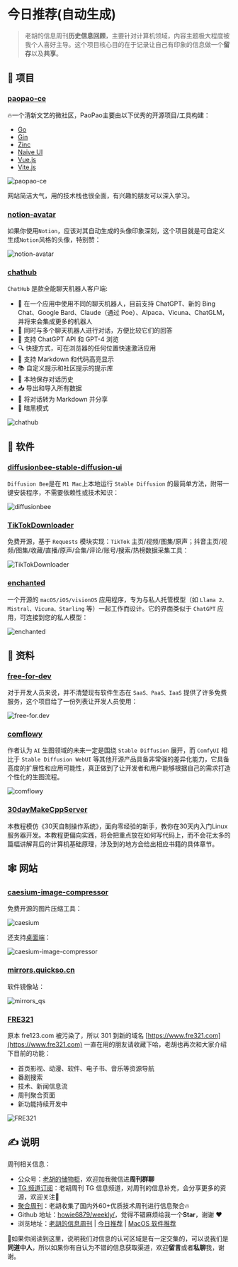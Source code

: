 # 今日推荐(自动生成)

> 老胡的信息周刊**历史信息回顾**，主要针对计算机领域，内容主题极大程度被我个人喜好主导。这个项目核心目的在于记录让自己有印象的信息做一个**留存**以及**共享**。


## 🎯 项目 

### [paopao-ce](https://github.com/rocboss/paopao-ce)

🔥一个清新文艺的微社区，PaoPao主要由以下优秀的开源项目/工具构建：

- [Go](https://go.dev/)
- [Gin](https://gin-gonic.com/)
- [Zinc](https://zinclabs.io/)
- [Naive UI](https://www.naiveui.com/)
- [Vue.js](https://vuejs.org/)
- [Vite.js](https://vitejs.dev/)

![paopao-ce](https://images-1252557999.file.myqcloud.com/uPic/paopao-ce.jpeg)

网站简洁大气，用的技术栈也很全面，有兴趣的朋友可以深入学习。 

### [notion-avatar](https://github.com/Mayandev/notion-avatar)

如果你使用`Notion`，应该对其自动生成的头像印象深刻，这个项目就是可自定义生成`Notion`风格的头像，特别赞：

![notion-avatar](https://images-1252557999.file.myqcloud.com/uPic/OrjQK2.jpg) 

### [chathub](https://github.com/chathub-dev/chathub)

`ChatHub` 是款全能聊天机器人客户端:

- 🤖 在一个应用中使用不同的聊天机器人，目前支持 ChatGPT、新的 Bing Chat、Google Bard、Claude（通过 Poe）、Alpaca、Vicuna、ChatGLM，并将来会集成更多的机器人
- 💬 同时与多个聊天机器人进行对话，方便比较它们的回答
- 🚀 支持 ChatGPT API 和 GPT-4 浏览
- 🔍 快捷方式，可在浏览器的任何位置快速激活应用
- 🎨 支持 Markdown 和代码高亮显示
- 📚 自定义提示和社区提示的提示库
- 💾 本地保存对话历史
- 📥 导出和导入所有数据
- 🔗 将对话转为 Markdown 并分享
- 🌙 暗黑模式

![chathub](https://images-1252557999.file.myqcloud.com/uPic/chathub.png) 

## 🤖 软件 

### [diffusionbee-stable-diffusion-ui](https://github.com/divamgupta/diffusionbee-stable-diffusion-ui)

`Diffusion Bee`是在 `M1 Mac`上本地运行 `Stable Diffusion` 的最简单方法，附带一键安装程序，不需要依赖性或技术知识：

![diffusionbee](https://images-1252557999.file.myqcloud.com/uPic/diffusionbee.jpeg) 

### [TikTokDownloader](https://github.com/JoeanAmier/TikTokDownloader)

免费开源，基于 `Requests` 模块实现：`TikTok` 主页/视频/图集/原声；抖音主页/视频/图集/收藏/直播/原声/合集/评论/账号/搜索/热榜数据采集工具：

![TikTokDownloader](https://images-1252557999.file.myqcloud.com/uPic/TikTokDownloader.png) 

### [enchanted](https://github.com/AugustDev/enchanted)

一个开源的 `macOS/iOS/visionOS` 应用程序，专为与私人托管模型（如 `Llama 2、Mistral、Vicuna、Starling` 等）一起工作而设计。它的界面类似于 `ChatGPT` 应用，可连接到您的私人模型：

![enchanted](https://img.fre123.com/i/2024/07/12/6690f54b93ccc.jpg) 

## 👀 资料 

### [free-for-dev](https://github.com/ripienaar/free-for-dev)

对于开发人员来说，并不清楚现有软件生态在 `SaaS、PaaS、IaaS` 提供了许多免费服务，这个项目给了一份列表让开发人员使用：

![free-for.dev](https://images-1252557999.file.myqcloud.com/uPic/free-for.dev.jpg) 

### [comflowy](https://www.comflowy.com/zh-CN)

作者认为 `AI` 生图领域的未来一定是围绕 `Stable Diffusion` 展开，而 `ComfyUI` 相比于 `Stable Diffusion WebUI` 等其他开源产品具备非常强的差异化能力，它具备高度的扩展性和应用可能性，真正做到了让开发者和用户能够根据自己的需求打造个性化的生图流程。

![comflowy](https://images-1252557999.file.myqcloud.com/uPic/comflowy.jpg) 

### [30dayMakeCppServer](https://github.com/yuesong-feng/30dayMakeCppServer)

本教程模仿《30天自制操作系统》，面向零经验的新手，教你在30天内入门Linux服务器开发。本教程更偏向实践，将会把重点放在如何写代码上，而不会花太多的篇幅讲解背后的计算机基础原理，涉及到的地方会给出相应书籍的具体章节。 

## 🕸 网站 

### [caesium-image-compressor](https://caesium.app/)

免费开源的图片压缩工具：

![caesium](https://images-1252557999.file.myqcloud.com/uPic/caesium.png)

还支持[桌面端](https://github.com/Lymphatus/caesium-image-compressor)：

![caesium-image-compressor](https://images-1252557999.file.myqcloud.com/uPic/caesium-image-compressor.png) 

### [mirrors.quickso.cn](https://mirrors.quickso.cn/)

软件镜像站：

![mirrors_qs](https://images-1252557999.file.myqcloud.com/uPic/mirrors_qs.jpg) 

### [FRE321](https://www.fre321.com/)

原本 fre123.com 被污染了，所以 301 到新的域名 [https://www.fre321.com](https://www.fre321.com) 一直在用的朋友请收藏下哈，老胡也再次和大家介绍下目前的功能：

- 首页影视、动漫、软件、电子书、音乐等资源导航
- 番剧搜索
- 技术、新闻信息流
- 周刊聚合页面
- 新功能持续开发中

![FRE321](https://images-1252557999.file.myqcloud.com/uPic/FRE321.jpg) 

## ✍️ 说明

周刊相关信息：

- 公众号：[老胡的储物柜](https://images-1252557999.file.myqcloud.com/uPic/ETIbMe.jpg)，欢迎加我微信进**周刊群聊**
- [TG 频道订阅](https://t.me/howie_weekly)：老胡周刊 TG 信息频道，对周刊的信息补充，会分享更多的资源，欢迎关注👏
- [聚合周刊](https://www.fre321.com/weekly)：老胡收集了国内外60+优质技术周刊进行信息聚合🔥
- Github 地址：[howie6879/weekly/](https://github.com/howie6879/weekly/)，觉得不错麻烦给我一个**Star**，谢谢 ❤️
- 浏览地址：[老胡的信息周刊](https://weekly.howie6879.com) | [今日推荐](https://weekly.howie6879.com/recommend/index.html) | [MacOS 软件推荐](https://weekly.howie6879.com/soft/mac.html)

🙌如果你阅读到这里，说明我们对信息的认可区域是有一定交集的，可以说我们是**同道中人**，所以如果你有自认为不错的信息获取渠道，欢迎**留言**或者**私聊**我，谢谢。